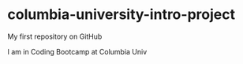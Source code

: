 # columbia-university-intro-project

My first repository on GitHub

I am in Coding Bootcamp at Columbia Univ
